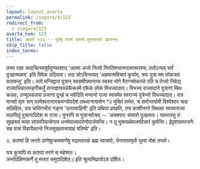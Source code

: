 ```yaml
---
layout: layout_avarta
permalink: /sagara/4/123
redirect_from:
  - /sagara/123
avarta_num: 123
title: आवर्तः १२३ -- पुत्रेषु राज्यं समर्प्य शुभसन्ततेः प्रव्रजनम्
skip_title: false
index_terms: 
---
```


तस्य
राज्ञः कदाचित्स्वपूर्वपुण्यवशात् 'आत्मा अजो नित्यो निरतिशयानन्दस्वरूपश्च; ततोऽन्यत् सर्वं दुःखात्मकम्' इति विवेक उदियाय। तदा
सोऽचिन्तयत् 'अहमात्मविचारं कुर्याम्, त्रयः पुत्रा मम लोकत्रयं पालयन्तु'
इति। ततो मन्त्रिद्वारा पुत्रान् स्वसमीपमानाय्य स्वस्य भोगे वैराग्यमेकान्ते रतिं
च तेभ्यो निवेद्य राज्याधिकारमङ्गीकर्तुं तानाज्ञापयन्नेकैकस्मै एकैकं लोकं
विभज्यादात्। विभज्य राज्यादाने पुत्राणां मिथः कलहः, तन्मूलकतया
प्रजानां दुःखं च भवेदिति मन्वानो राजा स्वयमेव स्वराज्यं पुत्रेभ्यो विभज्यादात्। यत्र मानवो मृतः सन् परमेश्वरात्तारकमन्त्रोपदेशं लब्ध्वानायासेन
*२ मुक्तिं लभेत, च सर्वान्तर्यामी विश्वेश्वरः सदा सन्निहितः, यत्र चातिगभीरा
गङ्गा 'उत्तरवाहिनी' इति प्रथिता प्रवहति, तत्र काशीनगरे स्थित्वा स्वस्वराज्यं पालयितुं पुत्रानादिदेश स राजा। पुनरपि स पुत्रानवोचत् -- 'अयमपारः संसारो दुःखरूपः। पामरास्तु तं सुखरूपं मत्वा सांसारिकभोगाय
धनमेवात्यादरेणोपार्जयन्ति। न तु मुक्त्यर्थमात्मविचारं कुर्वन्ति। ईदृशपामरजनैः सह वासं विहायैकान्ते निजसुखलाभायाहं यतिष्ये' इति।


<div class="footnote" markdown="1">
२. काश्यां हि जन्तोः प्राणेषूत्क्रममाणेषु रुद्रस्तारकं ब्रह्म व्याचष्टे, येनासावमृतो
भूत्वा मोक्षं लभते।

यत्र कुत्रापि वा काश्यां मरणे स महेश्वरः।  
जन्तोर्दक्षिणकर्णे तु मत्तारं समुपादिशेत्॥ इति श्रुत्यभिप्रायोऽत्र दर्शितः।
</div>

